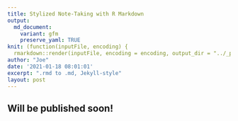 ```yaml
---
title: Stylized Note-Taking with R Markdown
output:
  md_document:
    variant: gfm
    preserve_yaml: TRUE
knit: (function(inputFile, encoding) {
  rmarkdown::render(inputFile, encoding = encoding, output_dir = "../_posts") })
author: "Joe"
date: '2021-01-18 08:01:01'
excerpt: ".rmd to .md, Jekyll-style"
layout: post
---
```


## Will be published soon!
